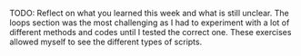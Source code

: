 TODO: Reflect on what you learned this week and what is still unclear.
The loops section was the most challenging as I had to experiment with a lot of different methods and codes until I tested the correct one. These exercises allowed myself to see the different types of scripts. 